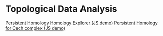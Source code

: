 # Topological Data Analysis

[Persistent Homology](https://colab.research.google.com/github/fbeilstein/topological_data_analysis/blob/master/persistent_homology.ipynb)
[Homology Explorer (JS demo)](https://fbeilstein.github.io/topological_data_analysis/homology_explorer/homology_explorer.html)
[Persistent Homology for Cech complex (JS demo)](https://fbeilstein.github.io/topological_data_analysis/persistent_homology_explorer/persistent_homology_explorer.html)
